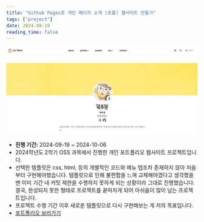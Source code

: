 ```yaml
---
title: "Github Pages로 개인 페이지 소개 (포폴) 웹사이트 만들기"
tags: ["project"]
date: 2024-09-19
reading_time: false
---
```


![Litmus Project Image](project3.jpg)

- **진행 기간:** 2024-09-19 ~ 2024-10-06
- 2024학년도 2학기 OSS 과목에서 진행한 개인 포트폴리오 웹사이트 프로젝트입니다.
- 선택한 템플릿은 css, html, 등의 개별적인 코드와 메뉴 탭조차 존재하지 않아 처음부터 구현해야했습니다. 템플릿으로 인해 불편함을 느껴 교체해야겠다고 생각했을 땐 이미 기간 내 커밋 제한을 수행하지 못하게 되는 상황이라 그대로 진행했습니다. 결국, 완성되지 못한 형태로 프로젝트를 끝마치게 되어 아쉬움이 많이 남는 프로젝트입니다.
- 프로젝트 수행 기간 이후 새로운 템플릿으로 다시 구현해보는 게 저의 목표입니다.
- [포트폴리오 보러가기](https://juyeon777.github.io/OSS-portfolio/)
